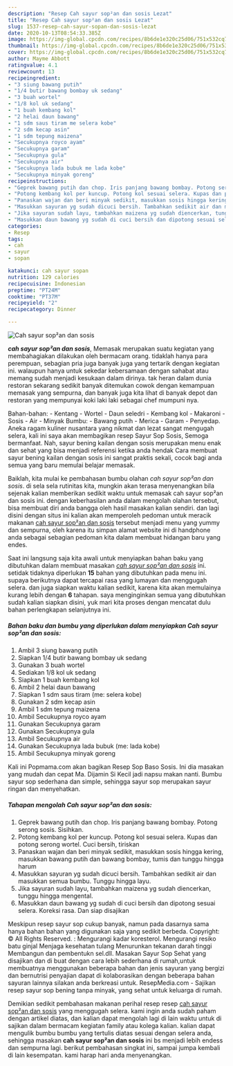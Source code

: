 ```yaml
---
description: "Resep Cah sayur sop²an dan sosis Lezat"
title: "Resep Cah sayur sop²an dan sosis Lezat"
slug: 1537-resep-cah-sayur-sopan-dan-sosis-lezat
date: 2020-10-13T08:54:33.385Z
image: https://img-global.cpcdn.com/recipes/8b6de1e320c25d06/751x532cq70/cah-sayur-sopan-dan-sosis-foto-resep-utama.jpg
thumbnail: https://img-global.cpcdn.com/recipes/8b6de1e320c25d06/751x532cq70/cah-sayur-sopan-dan-sosis-foto-resep-utama.jpg
cover: https://img-global.cpcdn.com/recipes/8b6de1e320c25d06/751x532cq70/cah-sayur-sopan-dan-sosis-foto-resep-utama.jpg
author: Mayme Abbott
ratingvalue: 4.1
reviewcount: 13
recipeingredient:
- "3 siung bawang putih"
- "1/4 butir bawang bombay uk sedang"
- "3 buah wortel"
- "1/8 kol uk sedang"
- "1 buah kembang kol"
- "2 helai daun bawang"
- "1 sdm saus tiram me selera kobe"
- "2 sdm kecap asin"
- "1 sdm tepung maizena"
- "Secukupnya royco ayam"
- "Secukupnya garam"
- "Secukupnya gula"
- "Secukupnya air"
- "Secukupnya lada bubuk me lada kobe"
- "Secukupnya minyak goreng"
recipeinstructions:
- "Geprek bawang putih dan chop. Iris panjang bawang bombay. Potong serong sosis. Sisihkan."
- "Potong kembang kol per kuncup. Potong kol sesuai selera. Kupas dan potong serong wortel. Cuci bersih, tiriskan"
- "Panaskan wajan dan beri minyak sedikit, masukkan sosis hingga kering, masukkan bawang putih dan bawang bombay, tumis dan tunggu hingga harum"
- "Masukkan sayuran yg sudah dicuci bersih. Tambahkan sedikit air dan masukkan semua bumbu. Tunggu hingga layu."
- "Jika sayuran sudah layu, tambahkan maizena yg sudah diencerkan, tunggu hingga mengental."
- "Masukkan daun bawang yg sudah di cuci bersih dan dipotong sesuai selera. Koreksi rasa. Dan siap disajikan"
categories:
- Resep
tags:
- cah
- sayur
- sopan

katakunci: cah sayur sopan 
nutrition: 129 calories
recipecuisine: Indonesian
preptime: "PT24M"
cooktime: "PT37M"
recipeyield: "2"
recipecategory: Dinner

---
```



![Cah sayur sop²an dan sosis](https://img-global.cpcdn.com/recipes/8b6de1e320c25d06/751x532cq70/cah-sayur-sopan-dan-sosis-foto-resep-utama.jpg)

<b><i>cah sayur sop²an dan sosis</i></b>, Memasak merupakan suatu kegiatan yang membahagiakan dilakukan oleh bermacam orang. tidaklah hanya para perempuan, sebagian pria juga banyak juga yang tertarik dengan kegiatan ini. walaupun hanya untuk sekedar kebersamaan dengan sahabat atau memang sudah menjadi kesukaan dalam dirinya. tak heran dalam dunia restoran sekarang sedikit banyak ditemukan cowok dengan kemampuan memasak yang sempurna, dan banyak juga kita lihat di banyak depot dan restoran yang mempunyai koki laki laki sebagai chef mumpuni nya.

Bahan-bahan: - Kentang - Wortel - Daun seledri - Kembang kol - Makaroni - Sosis - Air - Minyak Bumbu: - Bawang putih - Merica - Garam - Penyedap. Aneka ragam kuliner nusantara yang nikmat dan lezat sangat mengugah selera, kali ini saya akan membagikan resep Sayur Sop Sosis, Semoga bermanfaat. Nah, sayur bening kailan dengan sosis merupakan menu enak dan sehat yang bisa menjadi referensi ketika anda hendak Cara membuat sayur bening kailan dengan sosis ini sangat praktis sekali, cocok bagi anda semua yang baru memulai belajar memasak.

Baiklah, kita mulai ke pembahasan bumbu olahan <i>cah sayur sop²an dan sosis</i>. di sela sela rutinitas kita, mungkin akan terasa menyenangkan bila sejenak kalian memberikan sedikit waktu untuk memasak cah sayur sop²an dan sosis ini. dengan keberhasilan anda dalam mengolah olahan tersebut, bisa membuat diri anda bangga oleh hasil masakan kalian sendiri. dan lagi disini dengan situs ini kalian akan memperoleh pedoman untuk meracik makanan <u>cah sayur sop²an dan sosis</u> tersebut menjadi menu yang yummy dan sempurna, oleh karena itu simpan alamat website ini di handphone anda sebagai sebagian pedoman kita dalam membuat hidangan baru yang endes.


Saat ini langsung saja kita awali untuk menyiapkan bahan baku yang dibutuhkan dalam membuat masakan <u><i>cah sayur sop²an dan sosis</i></u> ini. setidak tidaknya diperlukan <b>15</b> bahan yang dibutuhkan pada menu ini. supaya berikutnya dapat tercapai rasa yang lumayan dan menggugah selera. dan juga siapkan waktu kalian sedikit, karena kita akan memulainya kurang lebih dengan <b>6</b> tahapan. saya menginginkan semua yang dibutuhkan sudah kalian siapkan disini, yuk mari kita proses dengan mencatat dulu bahan perlengkapan selanjutnya ini.

<!--inarticleads1-->

##### Bahan baku dan bumbu yang diperlukan dalam menyiapkan Cah sayur sop²an dan sosis:

1. Ambil 3 siung bawang putih
1. Siapkan 1/4 butir bawang bombay uk sedang
1. Gunakan 3 buah wortel
1. Sediakan 1/8 kol uk sedang
1. Siapkan 1 buah kembang kol
1. Ambil 2 helai daun bawang
1. Siapkan 1 sdm saus tiram (me: selera kobe)
1. Gunakan 2 sdm kecap asin
1. Ambil 1 sdm tepung maizena
1. Ambil Secukupnya royco ayam
1. Gunakan Secukupnya garam
1. Gunakan Secukupnya gula
1. Ambil Secukupnya air
1. Gunakan Secukupnya lada bubuk (me: lada kobe)
1. Ambil Secukupnya minyak goreng


Kali ini Popmama.com akan bagikan Resep Sop Baso Sosis. Ini dia masakan yang mudah dan cepat Ma. Dijamin Si Kecil jadi napsu makan nanti. Bumbu sayur sop sederhana dan simple, sehingga sayur sop merupakan sayur ringan dan menyehatkan. 

<!--inarticleads2-->

##### Tahapan mengolah Cah sayur sop²an dan sosis:

1. Geprek bawang putih dan chop. Iris panjang bawang bombay. Potong serong sosis. Sisihkan.
1. Potong kembang kol per kuncup. Potong kol sesuai selera. Kupas dan potong serong wortel. Cuci bersih, tiriskan
1. Panaskan wajan dan beri minyak sedikit, masukkan sosis hingga kering, masukkan bawang putih dan bawang bombay, tumis dan tunggu hingga harum
1. Masukkan sayuran yg sudah dicuci bersih. Tambahkan sedikit air dan masukkan semua bumbu. Tunggu hingga layu.
1. Jika sayuran sudah layu, tambahkan maizena yg sudah diencerkan, tunggu hingga mengental.
1. Masukkan daun bawang yg sudah di cuci bersih dan dipotong sesuai selera. Koreksi rasa. Dan siap disajikan


Meskipun resep sayur sop cukup banyak, namun pada dasarnya sama hanya bahan bahan yang digunakan saja yang sedikit berbeda. Copyright: © All Rights Reserved. : Mengurangi kadar koresterol. Mengurangi resiko batu ginjal Menjaga kesehatan tulang Menurunkan tekanan darah tinggi Membangun dan pembentukn sel.dll. Masakan Sayur Sop Sehat yang disajikan dan di buat dengan cara lebih sederhana di rumah,untuk membuatnya menggunakan beberapa bahan dan jenis sayuran yang bergizi dan bernutrisi penyajian dapat di kolaborasikan dengan beberapa bahan sayuran lainnya silakan anda berkreasi untuk. ResepMedia.com - Sajikan resep sayur sop bening tanpa minyak, yang sehat untuk keluarga di rumah. 

Demikian sedikit pembahasan makanan perihal resep resep <u>cah sayur sop²an dan sosis</u> yang menggugah selera. kami ingin anda sudah paham dengan artikel diatas, dan kalian dapat mengolah lagi di lain waktu untuk di sajikan dalam bermacam kegiatan family atau kolega kalian. kalian dapat mengulik bumbu bumbu yang tertulis diatas sesuai dengan selera anda, sehingga masakan <b>cah sayur sop²an dan sosis</b> ini bs menjadi lebih endess dan sempurna lagi. berikut pembahasan singkat ini, sampai jumpa kembali di lain kesempatan. kami harap hari anda menyenangkan.
